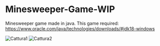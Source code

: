 # Minesweeper-Game-WIP
Minesweeper game made in java.
This game required: https://www.oracle.com/java/technologies/downloads/#jdk18-windows

![Cattura1](https://user-images.githubusercontent.com/57963761/188160048-fa6c9300-ed7d-4fa8-b929-88204d786ff2.PNG)
![Cattura2](https://user-images.githubusercontent.com/57963761/188160057-1755c0a3-85b0-4dc9-bfb2-47560382b4fa.PNG)
